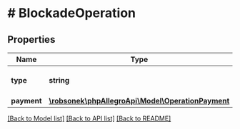# # BlockadeOperation

## Properties

Name | Type | Description | Notes
------------ | ------------- | ------------- | -------------
**type** | **string** |  | [optional] [default to 'BLOCKADE']
**payment** | [**\robsonek\phpAllegroApi\Model\OperationPayment**](OperationPayment.md) |  |

[[Back to Model list]](../../README.md#models) [[Back to API list]](../../README.md#endpoints) [[Back to README]](../../README.md)
